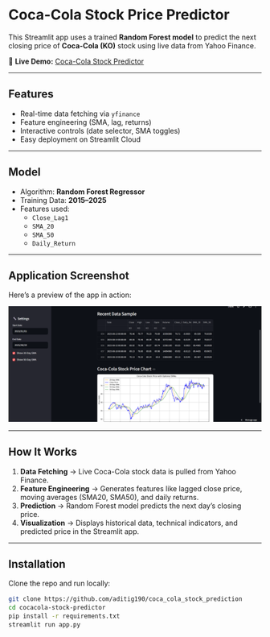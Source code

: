 #  Coca-Cola Stock Price Predictor

This Streamlit app uses a trained **Random Forest model** to predict the next closing price of **Coca-Cola (KO)** stock using live data from Yahoo Finance.

🔗 **Live Demo:** [Coca-Cola Stock Predictor](https://cocacolastockprediction-djybmwvzrinclqxkmn5ykt.streamlit.app/)

---

##  Features

-  Real-time data fetching via `yfinance`  
-  Feature engineering (SMA, lag, returns)  
-  Interactive controls (date selector, SMA toggles)  
-  Easy deployment on Streamlit Cloud  

---

##  Model

- Algorithm: **Random Forest Regressor**  
- Training Data: **2015–2025**  
- Features used:  
  - `Close_Lag1`  
  - `SMA_20`  
  - `SMA_50`  
  - `Daily_Return`  

---

##  Application Screenshot  

Here’s a preview of the app in action:

![App Screenshot](application_demo.png)

---

##  How It Works  

1. **Data Fetching** → Live Coca-Cola stock data is pulled from Yahoo Finance.  
2. **Feature Engineering** → Generates features like lagged close price, moving averages (SMA20, SMA50), and daily returns.  
3. **Prediction** → Random Forest model predicts the next day’s closing price.  
4. **Visualization** → Displays historical data, technical indicators, and predicted price in the Streamlit app.  

---

##  Installation

Clone the repo and run locally:

```bash
git clone https://github.com/aditig190/coca_cola_stock_prediction
cd cocacola-stock-predictor
pip install -r requirements.txt
streamlit run app.py
